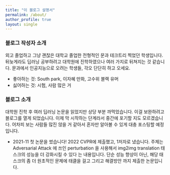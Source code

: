 ```yaml
---
title: "이 블로그 설명서"
permalink: /about/
author_profile: true
layout: single
---
```


### 블로그 작성자 소개 
외고 졸업하고 그냥 괜찮은 대학교 졸업한 전형적인 문과 테크트리 찍었던 학생입니다. 뒤늦게라도 딥러닝 공부하려고 대학원에 진학하였으나 
여러 가지로 뒤쳐지는 것 같습니다. 문과에서 인공지능으로 오려는 학생들, 각오 단단히 하고 오세요. 

* 좋아하는 것: South park, 이자혜 만화, 고수위 블랙 유머 
* 싫어하는 것: 시험, 사람 많은 거


### 블로그 소개
 대학원 진학 후 여러 딥러닝 논문을 읽었지만 상당 부분 까먹었습니다. 이걸 보완하려고 블로그를 열게 되었습니다. 이제 막 시작하는 단계라서 
 중간에 포기할 지도 모르겠습니다. 어차피 보는 사람들 많진 않을 거 같아서 혼자만 알아볼 수 있게 대충 포스팅할 예정입니다. 

* 2021-11 첫 논문을 썼습니다! 2022 CVPR에 제출했고, 1저자로 냈습니다. 주제는 Adversarial Attack 에 쓰인 perturbation 을 사용해서 img2img translation 태스크의 성능을 더 강화시킬 수 있다 는 내용입니다. 단순 성능 향상이 아닌, 해당 태스크의 좀 더 원초적인 문제에 태클을 걸고 그리고 해결방안 까지 제출한 논문입니다. 
